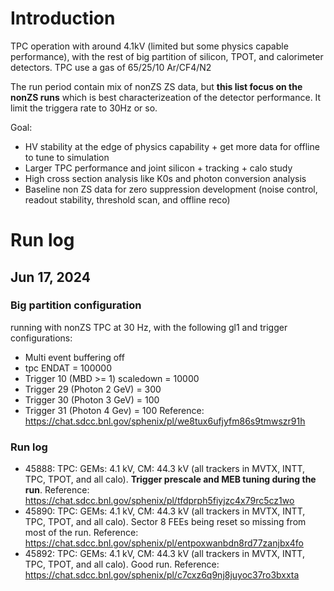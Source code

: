 # Introduction

TPC operation with around 4.1kV (limited but some physics capable performance), with the rest of big partition of silicon, TPOT, and calorimeter detectors. TPC use a gas of 65/25/10 Ar/CF4/N2

The run period contain mix of nonZS ZS data, but **this list focus on the nonZS runs** which is best characterizeation of the detector performance. It limit the triggera rate to 30Hz or so. 

Goal:
- HV stability at the edge of physics capability + get more data for offline to tune to simulation
- Larger TPC performance and joint silicon + tracking + calo study
- High cross section analysis like K0s and photon conversion analysis
- Baseline non ZS data for zero suppression development (noise control, readout stability, threshold scan, and offline reco)

# Run log

## Jun 17, 2024

### Big partition configuration

running with nonZS TPC at 30 Hz, with the following gl1 and trigger configurations:
* Multi event buffering off
* tpc ENDAT = 100000
* Trigger 10 (MBD >= 1) scaledown = 10000
* Trigger 29 (Photon 2 GeV) = 300
* Trigger 30 (Photon 3 GeV) = 100
* Trigger 31 (Photon 4 Gev) = 100
Reference: https://chat.sdcc.bnl.gov/sphenix/pl/we8tux6ufjyfm86s9tmwszr91h

### Run log

* 45888: TPC: GEMs: 4.1 kV, CM: 44.3 kV (all trackers in MVTX, INTT, TPC, TPOT, and all calo). **Trigger prescale and MEB tuning during the run**. Reference: https://chat.sdcc.bnl.gov/sphenix/pl/tfdprph5fiyjzc4x79rc5cz1wo
* 45890: TPC: GEMs: 4.1 kV, CM: 44.3 kV (all trackers in MVTX, INTT, TPC, TPOT, and all calo). Sector 8 FEEs being reset so missing from most of the run. Reference: https://chat.sdcc.bnl.gov/sphenix/pl/entpoxwanbdn8rd77zanjbx4fo 
* 45892: TPC: GEMs: 4.1 kV, CM: 44.3 kV (all trackers in MVTX, INTT, TPC, TPOT, and all calo). Good run. Reference: https://chat.sdcc.bnl.gov/sphenix/pl/c7cxz6q9nj8juyoc37ro3bxxta
